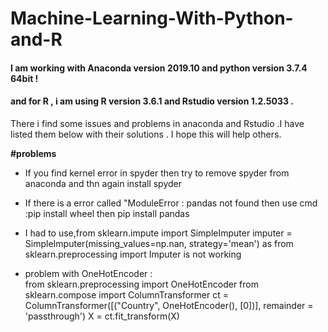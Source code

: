 # Machine-Learning-With-Python-and-R
<h4>I am working with Anaconda version 2019.10 and python version 3.7.4 64bit ! <br></h4>
<h4>and for R , i am using  R version 3.6.1 and Rstudio version 1.2.5033 . <br></h4>

There i find some issues and problems in anaconda and Rstudio .I have listed them below with their solutions . I hope this will help others.

<b>#problems </b>

- If you find kernel error in spyder then try to remove spyder from anaconda and thn again install spyder 
- If there is a error called "ModuleError : pandas not found then use cmd :pip install wheel then 
pip install pandas
- I had to use,from sklearn.impute import SimpleImputer imputer = SimpleImputer(missing_values=np.nan, strategy='mean') as from sklearn.preprocessing import Imputer is not working 

- problem with OneHotEncoder : <br>
       from sklearn.preprocessing import OneHotEncoder
      from sklearn.compose import ColumnTransformer
      ct = ColumnTransformer([("Country", OneHotEncoder(), [0])], remainder = 'passthrough')
      X = ct.fit_transform(X)
